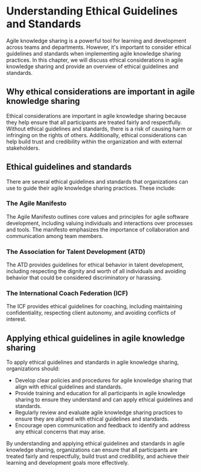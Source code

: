 # Understanding Ethical Guidelines and Standards

Agile knowledge sharing is a powerful tool for learning and development across teams and departments. However, it's important to consider ethical guidelines and standards when implementing agile knowledge sharing practices. In this chapter, we will discuss ethical considerations in agile knowledge sharing and provide an overview of ethical guidelines and standards.

Why ethical considerations are important in agile knowledge sharing
-------------------------------------------------------------------

Ethical considerations are important in agile knowledge sharing because they help ensure that all participants are treated fairly and respectfully. Without ethical guidelines and standards, there is a risk of causing harm or infringing on the rights of others. Additionally, ethical considerations can help build trust and credibility within the organization and with external stakeholders.

Ethical guidelines and standards
--------------------------------

There are several ethical guidelines and standards that organizations can use to guide their agile knowledge sharing practices. These include:

### The Agile Manifesto

The Agile Manifesto outlines core values and principles for agile software development, including valuing individuals and interactions over processes and tools. The manifesto emphasizes the importance of collaboration and communication among team members.

### The Association for Talent Development (ATD)

The ATD provides guidelines for ethical behavior in talent development, including respecting the dignity and worth of all individuals and avoiding behavior that could be considered discriminatory or harassing.

### The International Coach Federation (ICF)

The ICF provides ethical guidelines for coaching, including maintaining confidentiality, respecting client autonomy, and avoiding conflicts of interest.

Applying ethical guidelines in agile knowledge sharing
------------------------------------------------------

To apply ethical guidelines and standards in agile knowledge sharing, organizations should:

* Develop clear policies and procedures for agile knowledge sharing that align with ethical guidelines and standards.
* Provide training and education for all participants in agile knowledge sharing to ensure they understand and can apply ethical guidelines and standards.
* Regularly review and evaluate agile knowledge sharing practices to ensure they are aligned with ethical guidelines and standards.
* Encourage open communication and feedback to identify and address any ethical concerns that may arise.

By understanding and applying ethical guidelines and standards in agile knowledge sharing, organizations can ensure that all participants are treated fairly and respectfully, build trust and credibility, and achieve their learning and development goals more effectively.
